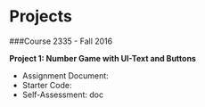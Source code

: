 # Projects
###Course 2335 - Fall 2016 


**Project 1:  Number Game with UI-Text and Buttons**
* Assignment Document:
* Starter Code:
* Self-Assessment: doc


<!--**Project 2:  Text Adventure with StateManager Framework** 

* Assignment Document: [pdf](https://utdallas.box.com/v/Project1-Assignment)

* Starter Code: [zipfile:  code](https://utdallas.box.com/v/Project1-StarterCode)

* Self-Assessment: [doc](https://utdallas.box.com/v/selfAssessment) -->


<!--
**Project 2:  MiniGame**

* Assignment Document: [doc](https://utdallas.box.com/v/assignment-document)

* Starter Code: [zipfile: code](https://utdallas.box.com/v/miniGame-StarterCode)

* Self-Assessment:[doc](https://utdallas.box.com/v/selfAssessment-Project2) -->


